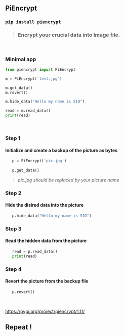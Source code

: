 ## PiEncrypt

### `pip install piencrypt`

> ### Encrypt your crucial data into Image file.

<br>

### Minimal app

```python
from piencrypt import PiEncrypt

m = PiEncrypt('test.jpg')

m.get_data()
m.revert()

m.hide_data("Hello my name is SID")

read = m.read_data()
print(read)

```

<br>

### Step 1

 #### Initialize and create a backup of the picture as bytes 
 
 ```python
    p = PiEncrypt('pic.jpg')
    
    p.get_data()
```
> *pic.jpg should be replaced by your picture name*

### Step 2

#### Hide the disired data into the picture 
 
 ```python
    p.hide_data("Hello my name is SID")
```

### Step 3

 #### Read the hidden data from the picture
 
 ```python
    read = p.read_data()
    print(read)
```

### Step 4

 #### Revert the picture from the backup file
 
 ```python
    p.revert()
```

<br>

https://pypi.org/project/piencrypt/1.11/

## Repeat !
